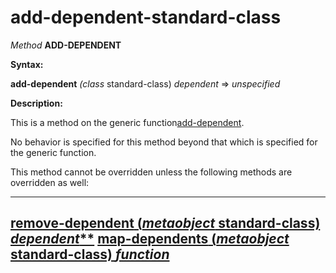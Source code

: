 add-dependent-standard-class
============================

*Method* **ADD-DEPENDENT**

**Syntax:**

**add-dependent** *(class* standard-class) *dependent* => *unspecified*

**Description:**

This is a method on the generic function[add-dependent](/meta-object-protocol/add-dependent).

No behavior is specified for this method beyond that which is specified for the generic function.

This method cannot be overridden unless the following methods are overridden as well:

  --------------------------------------------------------------------------------------------------------
  [**remove-dependent** (*metaobject* standard-class) *dependent***](/meta-object-protocol/remove-dependent-standard-class)
  [**map-dependents** (*metaobject* standard-class) *function*](/meta-object-protocol/map-dependents-standard-class)
  --------------------------------------------------------------------------------------------------------


